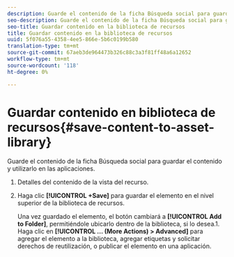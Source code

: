 ```yaml
---
description: Guarde el contenido de la ficha Búsqueda social para guardar el contenido y utilizarlo en las aplicaciones.
seo-description: Guarde el contenido de la ficha Búsqueda social para guardar el contenido y utilizarlo en las aplicaciones.
seo-title: Guardar contenido en la biblioteca de recursos
title: Guardar contenido en la biblioteca de recursos
uuid: 5f076a55-4358-4ee5-866e-5b6c0199b580
translation-type: tm+mt
source-git-commit: 67aeb3de964473b326c88c3a3f81ff48a6a12652
workflow-type: tm+mt
source-wordcount: '118'
ht-degree: 0%

---
```



# Guardar contenido en biblioteca de recursos{#save-content-to-asset-library}

Guarde el contenido de la ficha Búsqueda social para guardar el contenido y utilizarlo en las aplicaciones.

1. Detalles del contenido de la vista del recurso.
1. Haga clic **[!UICONTROL +Save]** para guardar el elemento en el nivel superior de la biblioteca de recursos.

   Una vez guardado el elemento, el botón cambiará a **[!UICONTROL Add to Folder]**, permitiéndole ubicarlo dentro de la biblioteca, si lo desea.1. Haga clic en **[!UICONTROL … (More Actions) > Advanced]** para agregar el elemento a la biblioteca, agregar etiquetas y solicitar derechos de reutilización, o publicar el elemento en una aplicación.
